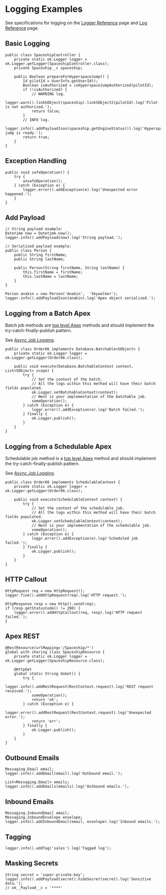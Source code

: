 # Logging Examples

See specifications for logging on the [Logger Reference](../reference/Logger.md)
page and [Log Reference](../reference/Log.md) page.

## Basic Logging

```apex
public class SpaceshipController {
    private static ok.Logger logger = ok.Logger.getLogger(SpaceshipController.class);
    private Spaceship__c spaceship;

    public Boolean prepareForHyperspaceJump() {
        Id pilotId = UserInfo.getUserId();
        Boolean isAuthorized = isHyperspaceJumpAuthorized(pilotId);
        if (!isAuthorized) {
            // WARNING log.
            logger.warn().linkSObject(spaceship).linkSObject2(pilotId).log('Pilot is not authorized.');
            return false;
        }
        // INFO log.
        logger.info().addPayloadJson(spaceship.getEngineStatus()).log('Hyperspace jump is ready.');
        return true;
    }
}
```

## Exception Handling

```apex
public void safeOperation() {
    try {
        unsafeOperation();
    } catch (Exception e) {
        logger.error().addException(e).log('Unexpected error happened.');
    }
}
```

## Add Payload

```apex
// String payload example:
Datetime now = Datetime.now();
logger.info().addPayload(now).log('String payload.');

// Serialized payload example:
public class Person {
    public String firstName;
    public String lastName;

    public Person(String firstName, String lastName) {
        this.firstName = firstName;
        this.lastName = lastName;
    }
}

Person anakin = new Person('Anakin',  'Skywalker');
logger.info().addPayloadJson(anakin).log('Apex object serialized.');
```

## Logging from a Batch Apex

Batch job methods are [top level Apex](top-level-apex.md) methods and should
implement the try-catch-finally-publish pattern.

See [Async Job Logging](async-job-logging.md).

```apex
public class Order66 implements Database.Batchable<SObject> {
    private static ok.Logger logger = ok.Logger.getLogger(Order66.class);

    public void execute(Database.BatchableContext context, List<SObject> scope) {
        try {
            // Set the context of the batch.
            // All the logs within this method will have their batch fields populated.
            ok.Logger.setBatchableContext(context);
            // Next is your implementation of the batchable job.
            someOperation();
        } catch (Exception e) {
            loggr.error().addException(e).log('Batch failed.');
        } finally {
            ok.Logger.publish();
        }
    }
}
```

## Logging from a Schedulable Apex

Schedulable job method is a [top level Apex](top-level-apex.md) method and
should implement the try-catch-finally-publish pattern.

See [Async Job Logging](async-job-logging.md).

```apex
public class Order66 implements SchedulableContext {
    private static ok.Logger logger = ok.Logger.getLogger(Order66.class);

    public void execute(SchedulableContext context) {
        try {
            // Set the context of the schedulable job.
            // All the logs within this method will have their batch fields populated.
            ok.Logger.setSchedulableContext(context);
            // Next is your implementation of the schedulable job.
            someOperation();
        } catch (Exception e) {
            loggr.error().addException(e).log('Scheduled job failed.');
        } finally {
            ok.Logger.publish();
        }
    }
}
```

## HTTP Callout

```apex
HttpRequest req = new HttpRequest();
logger.fine().addHttpRequest(req).log('HTTP request.');

HttpResponse resp = new Http().send(req);
if (resp.getStatusCode() != 200) {
    logger.error().addHttpCallout(req, resp).log('HTTP request failed.');
}
```

## Apex REST

```apex
@RestResource(urlMapping='/Spaceship/*')
global with sharing class SpaceshipResource {
    private static ok.Logger logger = ok.Logger.getLogger(SpaceshipResource.class);

    @HttpGet
    global static String doGet() {
        try {
            logger.info().addRestRequest(RestContext.request).log('REST request received.');
            someOperation();
            return 'ok';
        } catch (Exception e) {
            logger.error().addRestRequest(RestContext.request).log('Unexpected error.');
            return 'err';
        } finally {
            ok.Logger.publish();
        }
    }
}
```

## Outbound Emails

```apex
Messaging.Email email;
logger.info().addEmail(email).log('Outbound email.');

List<Messaging.Email> emails;
logger.info().addEmails(emails).log('Outbound emails.');
```

## Inbound Emails

```apex
Messaging.InboundEmail email;
Messaging.InboundEnvelope envelope;
logger.info().addInboundEmail(email, envelope).log('Inbound emails.');
```

## Tagging

```apex
logger.info().addTag('sales').log('Tagged log');
```

## Masking Secrets

```apex
String secret = 'super-private-key';
logger.info().addPayload(secret).hideSecret(secret).log('Sensitive data.');
// ok__Payload__c = '****'
```

